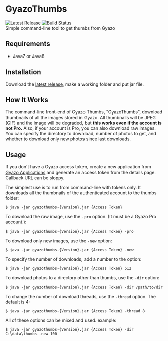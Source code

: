 # GyazoThumbs
[![Latest Release](https://img.shields.io/github/release/Team-Fruit/GyazoThumbs.svg?label=Latest%20Release&style=flat)](https://github.com/Team-Fruit/GyazoThumbs/releases/latest) [![Build Status](https://travis-ci.org/Team-Fruit/GyazoThumbs.svg?branch=master)](https://travis-ci.org/Team-Fruit/GyazoThumbs)  
Simple command-line tool to get thumbs from Gyazo

## Requirements
- Java7 or Java8

## Installation
Download the [latest release](https://github.com/Team-Fruit/GyazoThumbs/releases/latest), make a working folder and put jar file.

## How It Works
The command-line front-end of Gyazo Thumbs, "GyazoThumbs", download thumbnails of all the images stored in Gyazo. All thumbnails will be JPEG (GIF) and the image will be degraded, but **this works even if the account is not Pro.** Also, if your account is Pro, you can also download raw images. You can specify the directory to download, number of photos to get, and whether to download only new photos since last downloads.

## Usage
If you don't have a Gyazo access token, create a new application from [Gyazo Applications](https://gyazo.com/oauth/applications) and generate an access token from the details page. Callback URL can be sloppy.

The simplest use is to run from command-line with tokens only. It downloads all the thumbnails of the authenticated account to the thumbs folder:
```
$ java -jar gyazothumbs-{Version}.jar {Access Token}
```
To download the raw image, use the `-pro` option. (It must be a Gyazo Pro account.):
```
$ java -jar gyazothumbs-{Version}.jar {Access Token} -pro
```
To download only new images, use the `-new` option:
```
$ java -jar gyazothumbs-{Version}.jar {Access Token} -new
```
To specify the number of downloads, add a number to the option:
```
$ java -jar gyazothumbs-{Version}.jar {Access Token} 512
```
To download photos to a directory other than thumbs, use the `-dir` option:
```
$ java -jar gyazothumbs-{Version}.jar {Access Token} -dir /path/to/dir
```
To change the number of download threads, use the `-thread` option. The default is 4:
```
$ java -jar gyazothumbs-{Version}.jar {Access Token} -thread 8
```
All of these options can be mixed and used. example:
```
$ java -jar gyazothumbs-{Version}.jar {Access Token} -dir C:\data\thumbs -new 100
```